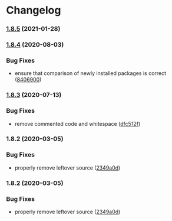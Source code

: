 # Changelog

### [1.8.5](https://github.com/PeterMosmans/ansible-role-virtualbox-guest/compare/1.8.4...1.8.5) (2021-01-28)

### [1.8.4](https://github.com/PeterMosmans/ansible-role-virtualbox-guest/compare/v1.8.3...v1.8.4) (2020-08-03)

### Bug Fixes

- ensure that comparison of newly installed packages is correct ([8406900](https://github.com/PeterMosmans/ansible-role-virtualbox-guest/commit/8406900c1a378f1d03415ef160953cd95eb87615))

### [1.8.3](https://github.com/PeterMosmans/ansible-role-virtualbox-guest/compare/v1.8.2...v1.8.3) (2020-07-13)

### Bug Fixes

- remove commented code and whitespace ([dfc512f](https://github.com/PeterMosmans/ansible-role-virtualbox-guest/commit/dfc512fc697ebbf9fee4e7080ca7f26129a17e1e))

### 1.8.2 (2020-03-05)

### Bug Fixes

- properly remove leftover source ([2349a0d](https://github.com/PeterMosmans/ansible-role-virtualbox-guest/commit/2349a0df331fdda985c3b339fe79b1b5eb0128e8))

### 1.8.2 (2020-03-05)

### Bug Fixes

- properly remove leftover source ([2349a0d](https://github.com/PeterMosmans/ansible-role-virtualbox-guest/commit/2349a0df331fdda985c3b339fe79b1b5eb0128e8))
